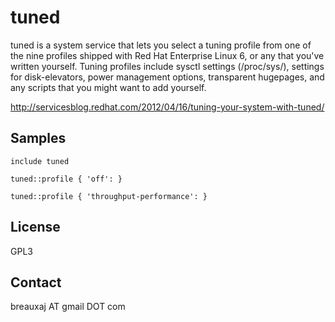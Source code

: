 tuned
=====

tuned is a system service that lets you select a tuning profile from one of the
nine profiles shipped with Red Hat Enterprise Linux 6, or any that you've
written yourself. Tuning profiles include sysctl settings (/proc/sys/), settings
for disk-elevators, power management options, transparent hugepages, and any
scripts that you might want to add yourself.

http://servicesblog.redhat.com/2012/04/16/tuning-your-system-with-tuned/

Samples
-------
```
include tuned
```
```
tuned::profile { 'off': }
```
```
tuned::profile { 'throughput-performance': }
```

License
-------
GPL3

Contact
-------
breauxaj AT gmail DOT com
